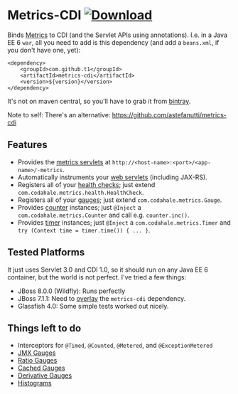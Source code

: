 # Metrics-CDI [ ![Download](https://api.bintray.com/packages/t1/javaee-helpers/metrics-cdi/images/download.svg) ](https://bintray.com/t1/javaee-helpers/metrics-cdi/_latestVersion)

Binds [Metrics](http://metrics.codahale.com) to CDI (and the Servlet APIs using annotations). I.e. in a Java EE 6 `war`, all you need to add is this dependency (and add a `beans.xml`, if you don't have one, yet):

    <dependency>
        <groupId>com.github.t1</groupId>
        <artifactId>metrics-cdi</artifactId>
        <version>${version}</version>
    </dependency>

It's not on maven central, so you'll have to grab it from [bintray](https://bintray.com/t1/javaee-helpers/metrics-cdi/view).

Note to self: There's an alternative: https://github.com/astefanutti/metrics-cdi

## Features

* Provides the [metrics servlets](https://dropwizard.github.io/metrics/3.1.0/manual/servlets) at `http://<host-name>:<port>/<app-name>/-metrics`.
* Automatically instruments your [web servlets](https://dropwizard.github.io/metrics/3.1.0/manual/servlet) (including JAX-RS).
* Registers all of your [health checks](https://dropwizard.github.io/metrics/3.1.0/manual/healthchecks); just extend `com.codahale.metrics.health.HealthCheck`.
* Registers all of your [gauges](https://dropwizard.github.io/metrics/3.1.0/manual/core/#gauges); just extend `com.codahale.metrics.Gauge`.
* Provides [counter](https://dropwizard.github.io/metrics/3.1.0/manual/core/#counters) instances; just `@Inject` a `com.codahale.metrics.Counter` and call e.g. `counter.inc()`.
* Provides [timer](https://dropwizard.github.io/metrics/3.1.0/manual/core/#timers) instances; just `@Inject` a `com.codahale.metrics.Timer` and `try (Context time = timer.time()) { ... }`.

## Tested Platforms

It just uses Servlet 3.0 and CDI 1.0, so it should run on any Java EE 6 container, but the world is not perfect. I've tried a few things:

* JBoss 8.0.0 (Wildfly): Runs perfectly
* JBoss 7.1.1: Need to [overlay](http://maven.apache.org/plugins/maven-war-plugin/overlays.html) the `metrics-cdi` dependency.
* Glassfish 4.0: Some simple tests worked out nicely.

## Things left to do

* Interceptors for `@Timed`, `@Counted`, `@Metered`, and `@ExceptionMetered`
* [JMX Gauges](https://dropwizard.github.io/metrics/3.1.0/manual/core/#jmx-gauges)
* [Ratio Gauges](https://dropwizard.github.io/metrics/3.1.0/manual/core/#ratio-gauges)
* [Cached Gauges](https://dropwizard.github.io/metrics/3.1.0/manual/core/#cached-gauges)
* [Derivative Gauges](https://dropwizard.github.io/metrics/3.1.0/manual/core/#derivative-gauges)
* [Histograms](https://dropwizard.github.io/metrics/3.1.0/manual/core/#histograms)
